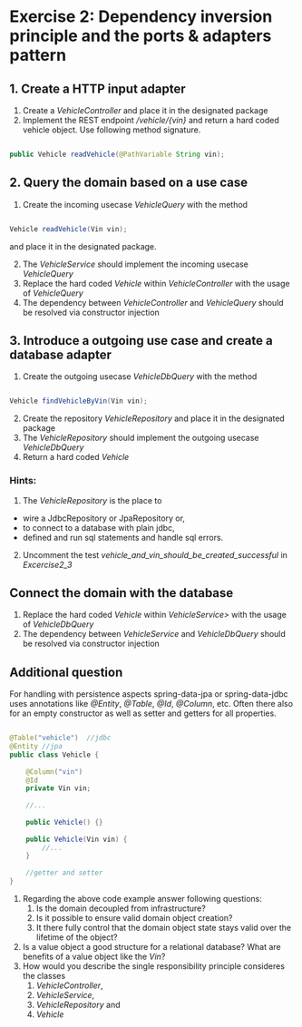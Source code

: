 # Exercise 2: Dependency inversion principle and the ports & adapters pattern

## 1. Create a HTTP input adapter

1. Create a <i>VehicleController</i> and place it in the designated package
2. Implement the REST endpoint <i>/vehicle/{vin}</i> and return a hard coded vehicle object. Use following method signature.

```java

public Vehicle readVehicle(@PathVariable String vin);

```

## 2. Query the domain based on a use case
1. Create the incoming usecase <i>VehicleQuery</i> with the method
```java

Vehicle readVehicle(Vin vin);

```
and place it in  the designated package.

2. The <i>VehicleService</i> should implement the incoming usecase <i>VehicleQuery</i>
3. Replace the hard coded <i>Vehicle</i> within <i>VehicleController</i> with the usage of <i>VehicleQuery</i>
4. The dependency between <i>VehicleController</i> and <i>VehicleQuery</i> should be resolved via constructor injection

## 3. Introduce a outgoing use case and create a database adapter
1. Create the outgoing usecase <i>VehicleDbQuery</i> with the method
```java

Vehicle findVehicleByVin(Vin vin);

```
2. Create the repository <i>VehicleRepository</i> and place it in the designated package
3. The <i>VehicleRepository</i> should implement the outgoing usecase <i>VehicleDbQuery</i>
4. Return a hard coded <i>Vehicle</i>

### Hints:
1. The <i>VehicleRepository</i> is the place to
* wire a JdbcRepository or JpaRepository or,
* to connect to a database with plain jdbc,
* defined and run sql statements and handle sql errors.

2. Uncomment the test <i>vehicle_and_vin_should_be_created_successful</i> in <i>Excercise2_3</i>

## Connect the domain with the database

1. Replace the hard coded <i>Vehicle</i> within <i>VehicleService></i> with the usage of <i>VehicleDbQuery</i>
2. The dependency between <i>VehicleService</i> and <i>VehicleDbQuery</i> should be resolved via constructor injection

## Additional question

For handling with persistence aspects spring-data-jpa or spring-data-jdbc uses annotations like
<i>@Entity</i>, <i>@Table</i>, <i>@Id</i>, <i>@Column</i>, etc.
Often there also for an empty constructor as well as setter and getters for all properties.

```java

@Table("vehicle")  //jdbc
@Entity //jpa
public class Vehicle {
    
    @Column("vin")
    @Id
    private Vin vin;
    
    //...
    
    public Vehicle() {}
    
    public Vehicle(Vin vin) {
        //...
    }
    
    //getter and setter
}

```

1. Regarding the above code example answer following questions:
    1. Is the domain decoupled from infrastructure?
    2. Is it possible to ensure valid domain object creation?
    3. It there fully control that the domain object state stays valid over the lifetime of the object?
2. Is a value object a good structure for a relational database? What are benefits of a value object like the <i>Vin</i>?
3. How would you describe the single responsibility principle consideres the classes
    1. <i>VehicleController</i>,
    2. <i>VehicleService</i>,
    3. <i>VehicleRepository</i> and
    4. <i>Vehicle</i>